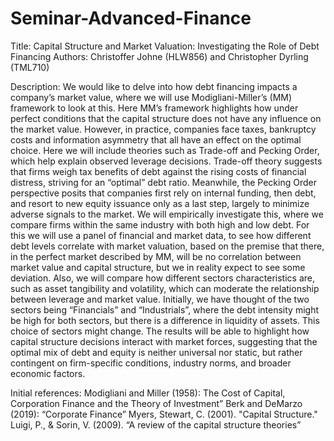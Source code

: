 # Seminar-Advanced-Finance
Title: Capital Structure and Market Valuation: Investigating the Role of Debt Financing
Authors: Christoffer Johne (HLW856) and Christopher Dyrling (TML710)

Description: 
We would like to delve into how debt financing impacts a company’s market value, where we will use Modigliani-Miller’s (MM) framework to look at this. Here MM’s framework highlights how under perfect conditions that the capital structure does not have any influence on the market value. However, in practice, companies face taxes, bankruptcy costs and information asymmetry that all have an effect on the optimal choice. Here we will include theories such as Trade-off and Pecking Order, which help explain observed leverage decisions. Trade-off theory suggests that firms weigh tax benefits of debt against the rising costs of financial distress, striving for an “optimal” debt ratio. Meanwhile, the Pecking Order perspective posits that companies first rely on internal funding, then debt, and resort to new equity issuance only as a last step, largely to minimize adverse signals to the market.
We will empirically investigate this, where we compare firms within the same industry with both high and low debt. For this we will use a panel of financial and market data, to see how different debt levels correlate with market valuation, based on the premise that there, in the perfect market described by MM, will be no correlation between market value and capital structure, but we in reality expect to see some deviation. Also, we will compare how different sectors characteristics are, such as asset tangibility and volatility, which can moderate the relationship between leverage and market value. Initially, we have thought of the two sectors being “Financials” and “Industrials”, where the debt intensity might be high for both sectors, but there is a difference in liquidity of assets. This choice of sectors might change.
The results will be able to highlight how capital structure decisions interact with market forces, suggesting that the optimal mix of debt and equity is neither universal nor static, but rather contingent on firm-specific conditions, industry norms, and broader economic factors.

Initial references:
Modigliani and Miller (1958): The Cost of Capital, Corporation Finance and the Theory of Investment”
Berk and DeMarzo (2019): “Corporate Finance”
Myers, Stewart, C. (2001). "Capital Structure."
Luigi, P., & Sorin, V. (2009). “A review of the capital structure theories”
